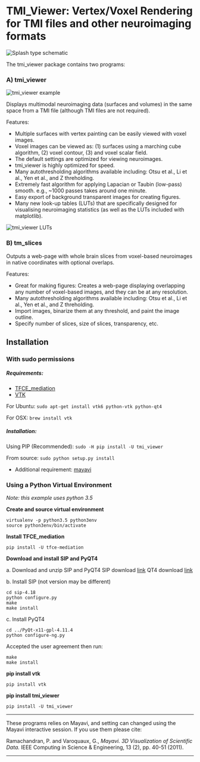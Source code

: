 # TMI_Viewer: Vertex/Voxel Rendering for TMI files and other neuroimaging formats

![Splash type schematic](https://github.com/trislett/TFCE_mediation/blob/master/tfce_mediation/doc/tmi_viewer_multimodal.png "Schematic")

The tmi_viewer package contains two programs:
### A) tmi_viewer

![tmi_viewer example](https://github.com/trislett/TFCE_mediation/blob/master/tfce_mediation/doc/TMI_viewer_example.png)

Displays multimodal neuroimaging data (surfaces and volumes) in the same space from a TMI file (although TMI files are not required).

Features:

- Multiple surfaces with vertex painting can be easily viewed with voxel images.
- Voxel images can be viewed as: (1) surfaces using a marching cube algorithm, (2) voxel contour, (3) and voxel scalar field.
- The default settings are optimized for viewing neuroimages. 
- tmi_viewer is highly optimized for speed. 
- Many autothresholding algorithms available including: Otsu et al., Li et al., Yen et al., and Z threholding.
- Extremely fast algorithm for applying Lapacian or Taubin (low-pass) smooth. e.g., ~1000 passes takes around one minute.
- Easy export of background transparent images for creating figures.
- Many new look-up tables (LUTs) that are specifically designed for visualising neuroimaging statistics (as well as the LUTs included with matplotlib).

![tmi_viewer LUTs](https://github.com/trislett/TFCE_mediation/blob/master/tfce_mediation/doc/TMI_VIEWER_LUTS.png)

### B) tm_slices

Outputs a web-page with whole brain slices from voxel-based neuroimages in native coordinates with optional overlaps.

Features:

- Great for making figures: Creates a web-page displaying overlapping any number of voxel-based images, and they can be at any resolution.
- Many autothresholding algorithms available including: Otsu et al., Li et al., Yen et al., and Z threholding.
- Import images, binarize them at any threshold, and paint the image outline.
- Specify number of slices, size of slices, transparency, etc.

## Installation

### With sudo permissions

##### Requirements:

* [TFCE_mediation](https://github.com/trislett/TFCE_mediation)
* [VTK](http://www.vtk.org/download/)

For Ubuntu:
```sudo apt-get install vtk6 python-vtk python-qt4```

For OSX:
```brew install vtk```

##### Installation:

Using PIP (Recommended):
```sudo -H pip install -U tmi_viewer```

From source:
```sudo python setup.py install```
 - Additional requirement: [mayavi](http://docs.enthought.com/mayavi/mayavi/)
 
### Using a Python Virtual Environment
 
_Note: this example uses python 3.5_
 
**Create and source virtual environment**

```
virtualenv -p python3.5 python3env
source python3env/bin/activate
```

**Install TFCE_mediation**

```
pip install -U tfce-mediation

```

**Download and install SIP and PyQT4**

a. Download and unzip SIP and PyQT4
SIP download [link](https://www.riverbankcomputing.com/software/sip/download)
QT4 download [link](https://www.riverbankcomputing.com/software/pyqt/download)

b. Install SIP (not version may be different)

```
cd sip-4.18
python configure.py
make
make install
```

c. Install PyQT4

```
cd ../PyQt-x11-gpl-4.11.4
python configure-ng.py
```

Accepted the user agreement then run:

```
make
make install
```

**pip install vtk**

```
pip install vtk
```

**pip install tmi_viewer**

```
pip install -U tmi_viewer
```

***

These programs relies on Mayavi, and setting can changed using the Mayavi interactive session. If you use them please cite: 

Ramachandran, P. and Varoquaux, G., _Mayavi. 3D Visualization of Scientific Data._ IEEE Computing in Science & Engineering, 13 (2), pp. 40-51 (2011).


***

